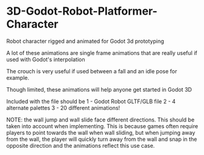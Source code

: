 # 3D-Godot-Robot-Platformer-Character
Robot character rigged and animated for Godot 3d prototyping

A lot of these animations are single frame animations that are really useful if used with Godot's interpolation

The crouch is very useful if used between a fall and an idle pose for example.

Though limited, these animations will help anyone get started in Godot 3D

Included with the file should be
1 - Godot Robot GLTF/GLB file
2 - 4 alternate palettes
3 - 20 different animations!


NOTE: the wall jump and wall slide face different directions. This should be taken into account when implementing. This is because games often require players to point towards the wall when wall sliding, but when jumping away from the wall, the player will quickly turn away from the wall and snap in the opposite direction and the animations reflect this use case.
